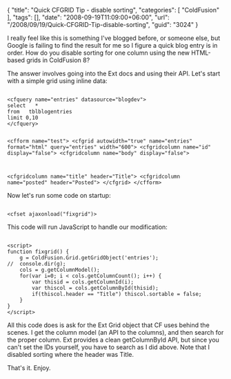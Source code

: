 {
	"title": "Quick CFGRID Tip - disable sorting",
	"categories": [
		"ColdFusion"
	],
	"tags": [],
	"date": "2008-09-19T11:09:00+06:00",
	"url": "/2008/09/19/Quick-CFGRID-Tip-disable-sorting",
	"guid": "3024"
}

I really feel like this is something I've blogged before, or someone else, but Google is failing to find the result for me so I figure a quick blog entry is in order. How do you disable sorting for one column using the new HTML-based grids in ColdFusion 8?
<!--more-->
The answer involves going into the Ext docs and using their API. Let's start with a simple grid using inline data:

<code>
&lt;cfquery name="entries" datasource="blogdev"&gt;
select   *
from   tblblogentries
limit 0,10
&lt;/cfquery&gt;

&lt;cfform name="test"&gt;
&lt;cfgrid autowidth="true" name="entries" format="html" query="entries" width="600"&gt;
   &lt;cfgridcolumn name="id" display="false"&gt;
   &lt;cfgridcolumn name="body" display="false"&gt;

   &lt;cfgridcolumn name="title" header="Title"&gt;
   &lt;cfgridcolumn name="posted" header="Posted"&gt;
&lt;/cfgrid&gt;
&lt;/cfform&gt;
</code>

Now let's run some code on startup:

<code>
&lt;cfset ajaxonload("fixgrid")&gt;
</code>

This code will run JavaScript to handle our modification:

<code>
&lt;script&gt;
function fixgrid() {
	g = ColdFusion.Grid.getGridObject('entries');
//	console.dir(g);
	cols = g.getColumnModel();
	for(var i=0; i &lt; cols.getColumnCount(); i++) {
		var thisid = cols.getColumnId(i);
		var thiscol = cols.getColumnById(thisid);
		if(thiscol.header == "Title") thiscol.sortable = false;
	}
}
&lt;/script&gt;
</code>

All this code does is ask for the Ext Grid object that CF uses behind the scenes. I get the column model (an API to the columns), and then search for the proper column. Ext provides a clean getColumnById API, but since you can't set the IDs yourself, you have to search as I did above. Note that I disabled sorting where the header was Title. 

That's it. Enjoy.
